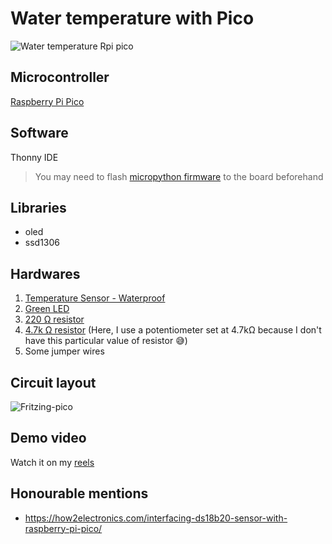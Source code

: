 # Water temperature with Pico

![Water temperature Rpi pico](https://imgur.com/w2iB6qc.jpg)

## Microcontroller

[Raspberry Pi Pico](https://my.cytron.io/p-raspberry-pi-pico-board?ref=99Y7TxrNIn6Jo)

## Software

Thonny IDE

> You may need to flash [micropython firmware](https://micropython.org/download/rp2-pico/) to the board beforehand

## Libraries

- oled
- ssd1306

## Hardwares

1. [Temperature Sensor - Waterproof](https://my.cytron.io/p-temperature-sensor-waterproof?ref=99Y7TxrNIn6Jo)
2. [Green LED](https://my.cytron.io/p-led-5mm-green?ref=99Y7TxrNIn6Jo)
3. [220 Ω resistor](https://my.cytron.io/p-resistor-0.25w-5-180k-820k?ref=99Y7TxrNIn6Jo)
4. [4.7k Ω resistor](https://my.cytron.io/p-resistor-0.25w-5-1k5-15k?ref=99Y7TxrNIn6Jo) (Here, I use a potentiometer set at 4.7kΩ because I don't have this particular value of resistor 😅)
5. Some jumper wires

## Circuit layout

![Fritzing-pico](https://imgur.com/TdIrfic.png)

## Demo video

Watch it on my [reels](https://www.instagram.com/reel/CfOV-q5Jvjo/?utm_source=ig_web_button_share_sheet)

## Honourable mentions

- https://how2electronics.com/interfacing-ds18b20-sensor-with-raspberry-pi-pico/
